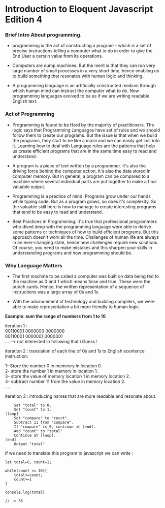 # Introduction to Eloquent Javascript Edition 4

### Brief Intro About programming.

- programming is the act of constructing a program - which is a set of precise instructions telling a computer what to do in order to give the End User a certain value from its operations.

- Computers are dump machines. But the merit is that they can run very large number of small processes in a very short time, hence enabling us to build something that resonates with human logic and thinking.

- A programming language is an artificially constructed medium through which human mind can instruct the computer what to do. Now programming languages evolved to be as if we are writing readable English text.

### Act of Programming

- Programming is found to be Hard by the majority of practitioners. The logic says that Programming Languages have set of rules and we should follow them to create our programs. But the issue is that when we build the programs, they start to be like a maze and we can easily get lost into it. Learning how to deal with Language rules are the patterns that help us create efficient programs that are in the same time easy to read and understand.

- A program is a piece of text written by a programmer. It's also the driving force behind the computer action. It's also the data stored in computer memory. But in general, a program can be compared to a machine where several individual parts are put together to make a final valuable output.

- Programming is a practice of mind. Programs grow under our hands while typing code. But as a program grows, so does it's complexity. So the valuable skill here is how to manage to create interesting programs that tend to be easy to read and understand.

- Best Practices in Programming. It's true that professional programmers who dived deep with the programming language were able to derive some patterns or techniques of how to build efficient programs. But this approach doesn't work all the time. Challenges of human life are always in an ever-changing state, hence new challenges require new solutions. Of course, you need to make mistakes and this sharpen your skills in understanding programs and how programming should be.

### Why Language Matters

- The first machine to be called a computer was built on data being fed to the machine as 0 and 1 which means false and true. These were the punch cards. Hence, the written representation of a sequence of instructions was a large array of 0s and 1s. 

- With the advancement of technology and building compilers, we were able to make representation a bit more friendly to human logic. 

**Example: sum the range of numbers from 1 to 10**

iteration 1 :   
00110001 0000000 0000000  
00110001 0000001 0000001  
...    --> not interested in following that i Guess !  

iteration 2 : translation of  each line of 0s and 1s to English scentence instruction:  
 
1- Store the number 0 in memeory in location 0.  
2- store the number 1 in memory in location 1.  
3- store the value of memory location 1 in memory location 2.  
4- subtract number 11 from the value in memory location 2.  
....  

iteration 3 : introducing names that are more readable and resonate about.

``` 
    Set "total" to 0.
    Set "count" to 1.
[loop]
    Set "compare" to "count".
    Subtract 11 from "compare".
    If "compare" is 0, continue at [end].
    Add "count" to "total"
    Continue at [loop].
[end]
    Output "total"
```

if we need to translate this program to javascript we can write : 

```
let total=0, count=1;

while(count <= 10){
    total+=count;
    count+=1
}

console.log(total)

// -> 55
```

